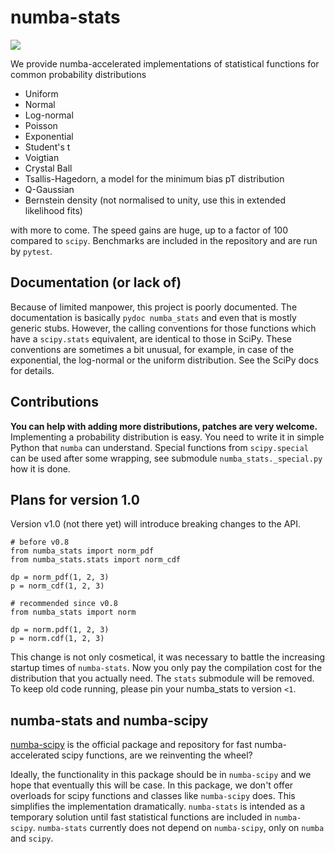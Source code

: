 # numba-stats

![](https://img.shields.io/pypi/v/numba-stats.svg)

We provide numba-accelerated implementations of statistical functions for common probability distributions

* Uniform
* Normal
* Log-normal
* Poisson
* Exponential
* Student's t
* Voigtian
* Crystal Ball
* Tsallis-Hagedorn, a model for the minimum bias pT distribution
* Q-Gaussian
* Bernstein density (not normalised to unity, use this in extended likelihood fits)

with more to come. The speed gains are huge, up to a factor of 100 compared to `scipy`. Benchmarks are included in the repository and are run by `pytest`.

## Documentation (or lack of)

Because of limited manpower, this project is poorly documented. The documentation is basically `pydoc numba_stats` and even that is mostly generic stubs. However, the calling conventions for those functions which have a `scipy.stats` equivalent, are identical to those in SciPy. These conventions are sometimes a bit unusual, for example, in case of the exponential, the log-normal or the uniform distribution. See the SciPy docs for details.

## Contributions

**You can help with adding more distributions, patches are very welcome.** Implementing a probability distribution is easy. You need to write it in simple Python that `numba` can understand. Special functions from `scipy.special` can be used after some wrapping, see submodule `numba_stats._special.py` how it is done.

## Plans for version 1.0

Version v1.0 (not there yet) will introduce breaking changes to the API.
```
# before v0.8
from numba_stats import norm_pdf
from numba_stats.stats import norm_cdf

dp = norm_pdf(1, 2, 3)
p = norm_cdf(1, 2, 3)

# recommended since v0.8
from numba_stats import norm

dp = norm.pdf(1, 2, 3)
p = norm.cdf(1, 2, 3)
```
This change is not only cosmetical, it was necessary to battle the increasing startup times of `numba-stats`. Now you only pay the compilation cost for the distribution that you actually need. The `stats` submodule will be removed. To keep old code running, please pin your numba_stats to version `<1`.

## numba-stats and numba-scipy

[numba-scipy](https://github.com/numba/numba-scipy) is the official package and repository for fast numba-accelerated scipy functions, are we reinventing the wheel?

Ideally, the functionality in this package should be in `numba-scipy` and we hope that eventually this will be case. In this package, we don't offer overloads for scipy functions and classes like `numba-scipy` does. This simplifies the implementation dramatically. `numba-stats` is intended as a temporary solution until fast statistical functions are included in `numba-scipy`. `numba-stats` currently does not depend on `numba-scipy`, only on `numba` and `scipy`.
